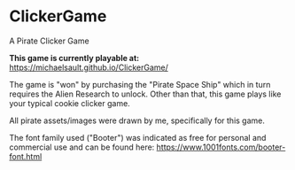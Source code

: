 # ClickerGame
A Pirate Clicker Game

**This game is currently playable at:**
https://michaelsault.github.io/ClickerGame/


The game is "won" by purchasing the "Pirate Space Ship" which in turn requires the Alien Research to unlock.
Other than that, this game plays like your typical cookie clicker game.


All pirate assets/images were drawn by me, specifically for this game.

The font family used ("Booter") was indicated as free for personal and commercial use and can be found here:
https://www.1001fonts.com/booter-font.html
